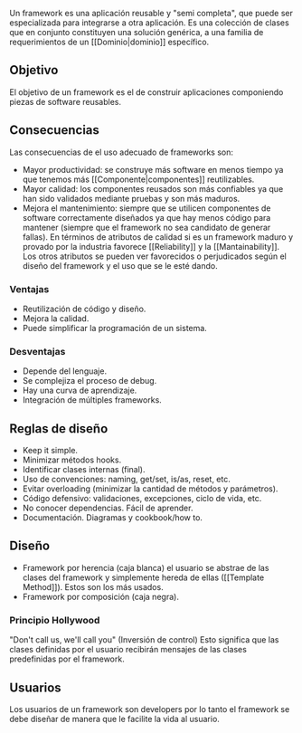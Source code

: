 Un framework es una aplicación reusable y "semi completa", que puede ser especializada para integrarse a otra aplicación. Es una colección de clases que en conjunto constituyen una solución genérica, a una familia de requerimientos de un [[Dominio|dominio]] específico.

## Objetivo
El objetivo de un framework es el de construir aplicaciones componiendo piezas de software reusables.

## Consecuencias
Las consecuencias de el uso adecuado de frameworks son:
- Mayor productividad: se construye más software en menos tiempo ya que tenemos más [[Componente|componentes]] reutilizables.
- Mayor calidad: los componentes reusados son más confiables ya que han sido validados mediante pruebas y son más maduros.
- Mejora el mantenimiento: siempre que se utilicen componentes de software correctamente diseñados ya que hay menos código para mantener (siempre que el framework no sea candidato de generar fallas).
En términos de atributos de calidad si es un framework maduro y provado por la industria favorece [[Reliability]] y la [[Mantainability]]. Los otros atributos se pueden ver favorecidos o perjudicados según el diseño del framework y el uso que se le esté dando.

### Ventajas
 - Reutilización de código y diseño.
 - Mejora la calidad.
 - Puede simplificar la programación de un sistema.

### Desventajas
- Depende del lenguaje.
- Se complejiza el proceso de debug.
- Hay una curva de aprendizaje.
- Integración de múltiples frameworks.

## Reglas de diseño
- Keep it simple.
- Minimizar métodos hooks.
- Identificar clases internas (final).
- Uso de convenciones: naming, get/set, is/as, reset, etc.
- Evitar overloading (minimizar la cantidad de métodos y parámetros).
- Código defensivo: validaciones, excepciones, ciclo de vida, etc.
- No conocer dependencias. Fácil de aprender.
- Documentación. Diagramas y cookbook/how to.

## Diseño
- Framework por herencia (caja blanca) el usuario se abstrae de las clases del framework y simplemente hereda de ellas ([[Template Method]]). Estos son los más usados.
- Framework por composición (caja negra).

### Principio Hollywood
"Don't call us, we'll call you" (Inversión de control)
Esto significa que las clases definidas por el usuario recibirán mensajes de las clases predefinidas por el framework.

## Usuarios
Los usuarios de un framework son developers por lo tanto el framework se debe diseñar de manera que le facilite la vida al usuario.